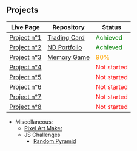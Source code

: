 ## Projects

Live Page|Repository|Status
---------|----------|------
[Project n°1](https://cedric-f.github.io/Trading-Card/)|[Trading Card](https://github.com/Cedric-F/Cedric-F.github.io/tree/master/Trading-Card)|<span style="color: green">Achieved</span>
[Project n°2](https://cedric-f.github.io/ND-Portfolio/)|[ND Portfolio](https://github.com/Cedric-F/Cedric-F.github.io/tree/master/ND-Portfolio)|<span style="color: green">Achieved</span>
[Project n°3](https://cedric-f.github.io/Memory-Game-v2/)|[Memory Game](https://github.com/Cedric-F/Cedric-F.github.io/tree/master/Memory-Game-v2)|<span style="color: orange">90%</span>
[Project n°4]()||<span style="color: red">Not started</span>
[Project n°5]()||<span style="color: red">Not started</span>
[Project n°6]()||<span style="color: red">Not started</span>
[Project n°7]()||<span style="color: red">Not started</span>
[Project n°8]()||<span style="color: red">Not started</span>


* Miscellaneous:
  * [Pixel Art Maker](https://cedric-f.github.io/Pixel-Art-Maker/)
  * JS Challenges
    * [Random Pyramid](https://cedric-f.github.io/Miscellaneous/JS-Challenge/Rand-Pyramid/)